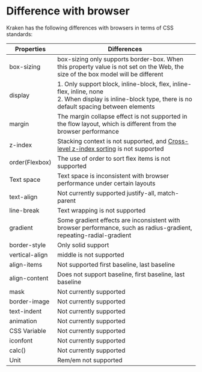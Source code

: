 # Difference with browser

Kraken has the following differences with browsers in terms of CSS standards:

| Properties     | Differences                                                                                                                                                  |
| -------------- | ------------------------------------------------------------------------------------------------------------------------------------------------------------ |
| box-sizing     | box-sizing only supports border-box. When this property value is not set on the Web, the size of the box model will be different                             |
| display        | 1. Only support block, inline-block, flex, inline-flex, inline, none<br />2. When display is inline-block type, there is no default spacing between elements |
| margin         | The margin collapse effect is not supported in the flow layout, which is different from the browser performance                                              |
| z-index        | Stacking context is not supported, and [Cross-level z-index sorting](https://github.com/openkraken/kraken/issues/55) is not supported                        |
| order(Flexbox) | The use of order to sort flex items is not supported                                                                                                         |
| Text space     | Text space is inconsistent with browser performance under certain layouts                                                                                    |
| text-align     | Not currently supported justify-all, match-parent                                                                                                            |
| line-break     | Text wrapping is not supported                                                                                                                               |
| gradient       | Some gradient effects are inconsistent with browser performance, such as radius-gradient, repeating-radial-gradient                                          |
| border-style   | Only solid support                                                                                                                                           |
| vertical-align | middle is not supported                                                                                                                                      |
| align-items    | Not supported first baseline, last baseline                                                                                                                  |
| align-content  | Does not support baseline, first baseline, last baseline                                                                                                     |
| mask           | Not currently supported                                                                                                                                      |
| border-image   | Not currently supported                                                                                                                                      |
| text-indent    | Not currently supported                                                                                                                                      |
| animation      | Not currently supported                                                                                                                                      |
| CSS Variable   | Not currently supported                                                                                                                                      |
| iconfont       | Not currently supported                                                                                                                                      |
| calc()         | Not currently supported                                                                                                                                      |
| Unit           | Rem/em not supported                                                                                                                                         |
